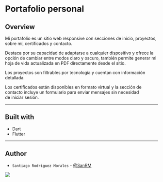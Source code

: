 # Portafolio personal

## Overview

Mi portafolio es un sitio web responsive con secciones de inicio, proyectos, sobre mí, certificados y contacto. 

Destaca por su capacidad de adaptarse a cualquier dispositivo y ofrece la opción de cambiar entre modos claro y oscuro, también permite generar mi hoja de vida actualizada en PDF directamente desde el sitio. 

Los proyectos son filtrables por tecnología y cuentan con información detallada. 

Los certificados están disponibles en formato virtual y la sección de contacto incluye un formulario para enviar mensajes sin necesidad de iniciar sesión.

***

## Built with

- Dart
- Flutter

***

## Author 

- `Santiago Rodriguez Morales` - [@SanRM](https://github.com/SanRM)

<a href="https://www.linkedin.com/in/santiago-rodr%C3%ADguez-morales-0701161b1">
  <img src="https://img.shields.io/badge/LinkedIn-0077B5?style=for-the-badge&logo=linkedin&logoColor=white">
</a> 

